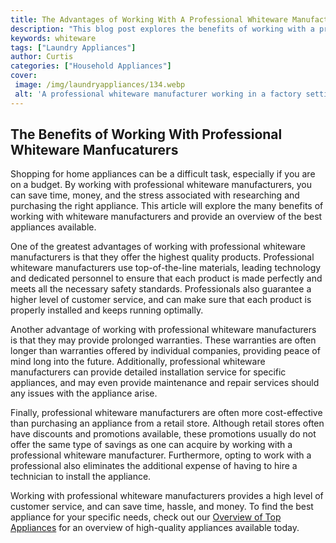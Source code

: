 ```yaml
---
title: The Advantages of Working With A Professional Whiteware Manufacturer
description: "This blog post explores the benefits of working with a professional whiteware manufacturer including improved cost savings increased quality control and access to top-notch engineers Get the full story and discover why it pays to choose a quality manufacturer"
keywords: whiteware
tags: ["Laundry Appliances"]
author: Curtis
categories: ["Household Appliances"]
cover: 
 image: /img/laundryappliances/134.webp
 alt: 'A professional whiteware manufacturer working in a factory setting'
---
```

## The Benefits of Working With Professional Whiteware Manfucaturers

Shopping for home appliances can be a difficult task, especially if you are on a budget. By working with professional whiteware manufacturers, you can save time, money, and the stress associated with researching and purchasing the right appliance. This article will explore the many benefits of working with whiteware manufacturers and provide an overview of the best appliances available.

One of the greatest advantages of working with professional whiteware manufacturers is that they offer the highest quality products. Professional whiteware manufacturers use top-of-the-line materials, leading technology and dedicated personnel to ensure that each product is made perfectly and meets all the necessary safety standards. Professionals also guarantee a higher level of customer service, and can make sure that each product is properly installed and keeps running optimally.

Another advantage of working with professional whiteware manufacturers is that they may provide prolonged warranties. These warranties are often longer than warranties offered by individual companies, providing peace of mind long into the future. Additionally, professional whiteware manufacturers can provide detailed installation service for specific appliances, and may even provide maintenance and repair services should any issues with the appliance arise.

Finally, professional whiteware manufacturers are often more cost-effective than purchasing an appliance from a retail store. Although retail stores often have discounts and promotions available, these promotions usually do not offer the same type of savings as one can acquire by working with a professional whiteware manufacturer. Furthermore, opting to work with a professional also eliminates the additional expense of having to hire a technician to install the appliance. 

Working with professional whiteware manufacturers provides a high level of customer service, and can save time, hassle, and money. To find the best appliance for your specific needs, check out our [Overview of Top Appliances](./pages/appliance-overview) for an overview of high-quality appliances available today.
